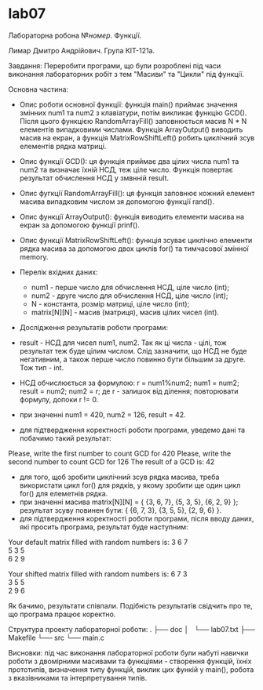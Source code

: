 # lab07
Лабораторна робона №*номер*. Функції.

Лимар Дмитро Андрійович. Група КІТ-121а.

Завдання: Переробити програми, що були розроблені під часи виконання
лабораторних робіт з тем "Масиви" та "Цикли" під функції. 

Основна частина:
 - Опис роботи основної функції: функція main() приймає значення змінних num1
та num2 з клавіатури, потім викликає функцію GCD(). Після цього функцією 
RandomArrayFill() заповнюється масив N * N елементів випадковими числами.
Функція ArrayOutput() виводить масив на екран, а функція MatrixRowShiftLeft()
робить циклічний зсув елементів рядка матриці.

 - Опис функції GCD(): ця функція приймає два цілих числа num1 та num2 та 
визначає їхній НСД, теж ціле число. Функція повертає результат обчислення НСД
у змвнній result.

 - Опис фугкції RandomArrayFill(): ця функція заповнює кожний елемент масива
випадковим числом зя допомогою функції rand(). 

 - Опис функції ArrayOutput(): функція виводить елементи масива на екран за
допомогою функції prinf().

 - Опис функції MatrixRowShiftLeft(): функція зсуває циклічно елементи рядка
масива за допомогою двох циклів for() та тимчасової змінної memory.

 - Перелік вхідних даних:
   - num1 - перше число для обчислення НСД, ціле число (int);
   - num2 - друге число для обчислення НСД, ціле число (int);
   - N - константа, розмір матриці, ціле число (int);
   - matrix[N][N] - масив (матриця), масив цілих чисел (int).

 - Дослідження результатів роботи програми:
  - result - НСД для чисел num1, num2. Так як ці числа - цілі, тож результат
теж буде цілим числом. Слід зазначити, що НСД не буде негативним, а також
перше число повинно бути більшим за друге. Тож тип - int. 
   - НСД обчислюється за формулою:
	r = num1%num2;
        num1 = num2;
        result = num2;
        num2 = r;
де r - залишок від ділення; повторювати формулу, допоки r != 0. 
   - при значенні num1 = 420, num2 = 126, result = 42.
   - для підтвердження коректності роботи програми, уведемо дані та побачимо
такий результат:

Please, write the first number to count GCD for
420
Please, write the second number to count GCD for
126
The result of a GCD is:
42


  - для того, щоб зробити циклічний зсув рядка масива, треба використати цикл
for() для рядків, у якому зробити ще один цикл for() для елеметнів рядка. 
   - при значенні масива matrix[N][N] = 
{
	{3, 6, 7},
	{5, 3, 5},
	{6, 2, 9}
};
результат зсуву повинен бути:
{
	{6, 7, 3},
	{3, 5, 5},
	{2, 9, 6}
}.
   - для підтвердження коректності роботи програми, після вводу даних, які 
просить програма, результат буде наступним:

Your default matrix filled with random numbers is:
3	6	7	
5	3	5	
6	2	9	

Your shifted matrix filled with random numbers is:
6	7	3	
3	5	5	
2	9	6	

Як бачимо, результати співпали. Подібність результатів свідчить про те, що
програма працює коректно.

Структура проекту лабораторної роботи:
.
├── doc
│   └── lab07.txt
├── Makefile
└── src
    └── main.c

Висновки: під час виконання лабораторної роботи були набуті навички роботи
з двомірними масивами та функціями - створення функцій, їхніх прототипів,
визначення типу функцій, виклик цих функій у main(), робота з вказівниками
та інтерпретування типів. 

